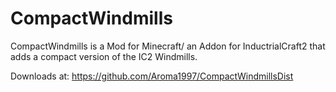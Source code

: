CompactWindmills
================

CompactWindmills is a Mod for Minecraft/ an Addon for InductrialCraft2 that adds a compact version of the IC2 Windmills.

Downloads at:
https://github.com/Aroma1997/CompactWindmillsDist